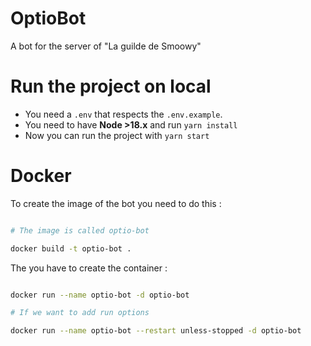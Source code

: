 # OptioBot
A bot for the server of "La guilde de Smoowy"


# Run the project on local

- You need a `.env` that respects the `.env.example`.
- You need to have **Node >18.x** and run `yarn install`
- Now you can run the project with `yarn start`


# Docker

To create the image of the bot you need to do this :

```bash

# The image is called optio-bot

docker build -t optio-bot .

```

The you have to create the container :

```bash

docker run --name optio-bot -d optio-bot

# If we want to add run options

docker run --name optio-bot --restart unless-stopped -d optio-bot

```